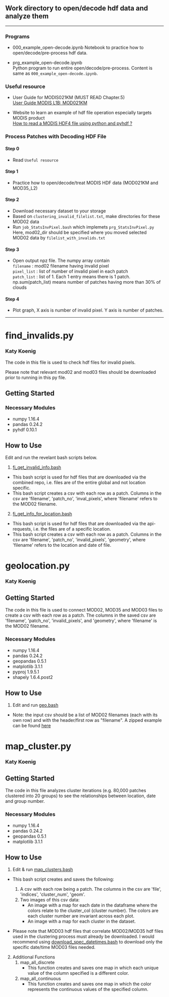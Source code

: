 ## Work directory to open/decode hdf data and analyze them
----------

### Programs

- 000_example_open-decode.ipynb
  Notebook to practice how to open/decode/pre-process hdf data.

- prg_example_open-decode.ipynb  
  Python program to run entire open/decode/pre-process. Content is same as `000_example_open-decode.ipynb`.


### Useful resource

- User Guide for MODIS021KM (MUST READ Chapter.5)  
  [User Guide MODIS L1B: MOD021KM](https://mcst.gsfc.nasa.gov/content/l1b-documents)

- Website to learn an example of hdf file operation especially targets MODIS product  
  [How to read a MODIS HDF4 file using python and pyhdf ?](https://www.science-emergence.com/Articles/How-to-read-a-MODIS-HDF-file-using-python-/)



### Process Patches with Decoding HDF File

#### Step 0
- Read `Useful resource`

#### Step 1
- Practice how to open/decode/treat MODIS HDF data (MOD021KM and MOD35_L2)

#### Step 2
- Download necessary dataset to your storage
- Based on `clustering_invalid_filelist.txt`, make directories for these MOD02 data
- Run `job_StatsInvPixel.bash` which implemets `prg_StatsInvPixel.py`  
  Here, mod02_dir should be specified where you moved selected MOD02 data by `filelist_with_invalids.txt`

#### Step 3
- Open output npz file. The numpy array contain  
    `filename` : mod02 filename having invalid pixel   
    `pixel_list` :  list of number of invalid pixel in each patch  
    `patch_list` :  list of 1. Each 1 entry means there is 1 patch. np.sum(patch_list) means number of patches having more than 30% of clouds

#### Step 4
- Plot graph, X axis is number of invalid pixel. Y axis is number of patches.

----------

# find_invalids.py

### Katy Koenig

The code in this file is used to check hdf files for invalid pixels.

Please note that relevant mod02 and mod03 files should be downloaded prior to running in this py file.

## Getting Started

### Necessary Modules

* numpy 1.16.4
* pandas 0.24.2
* pyhdf 0.10.1

## How to Use

Edit and run the revelant bash scripts below.

1. [fi_get_invalid_info.bash](https://github.com/RDCEP/clouds/blob/mod021KM/src_analysis/work_hdfs/fi_get_invalid_info.bash)
  * This bash script is used for hdf files that are downloaded via the combined repo, i.e. files are of the entire global and not location specific.
  * This bash script creates a csv with each row as a patch. Columns in the csv are 'filename', 'patch_no', 'inval_pixels', where 'filename' refers to the MOD02 filename.

2. [fi_get_info_for_location.bash](https://github.com/RDCEP/clouds/blob/mod021KM/src_analysis/work_hdfs/fi_get_info_for_location.bash)
  * This bash script is used for hdf files that are downloaded via the api-requests, i.e. the files are of a specific location.
  * This bash script creates a csv with each row as a patch. Columns in the csv are 'filename', 'patch_no', 'invalid_pixels', 'geometry', where 'filename' refers to the location and date of file.


# geolocation.py

### Katy Koenig

## Getting Started

The code in this file is used to connect MOD02, MOD35 and MOD03 files to create a csv with each row as a patch. The columns in the saved csv are 'filename', 'patch_no', 'invalid_pixels', and 'geometry', where 'filename' is the MOD02 filename.

### Necessary Modules

* numpy 1.16.4
* pandas 0.24.2
* geopandas 0.5.1
* matplotlib 3.1.1
* pyproj 1.9.5.1
* shapely 1.6.4.post2

## How to Use

1. Edit and run [geo.bash](https://github.com/RDCEP/clouds/blob/mod021KM/src_analysis/work_hdfs/geo.bash)
* Note: the input csv should be a list of MOD02 filenames (each with its own row) and with the header/first row as "filename". A zipped example can be found [here](https://github.com/RDCEP/clouds/blob/mod021KM/src_analysis/work_hdfs/mod02_geo_example.zip)


# map_cluster.py

### Katy Koenig

## Getting Started

The code in this file analyzes cluster iterations (e.g. 80,000 patches clustered into 20 groups) to see the relationships between location, date and group number.

### Necessary Modules

* numpy 1.16.4
* pandas 0.24.2
* geopandas 0.5.1
* matplotlib 3.1.1

## How to Use

1. Edit & run [map_clusters.bash](https://github.com/RDCEP/clouds/blob/mod021KM/src_analysis/work_hdfs/map_clusters.bash)
 * This bash script creates and saves the following:
   1. A csv with each row being a patch. The columns in the csv are 'file', 'indices', 'cluster_num', 'geom'.
   2. Two images of this csv data:
      * An image with a map for each date in the dataframe where the colors relate to the cluster_col (cluster number). The colors are each cluster number are invariant across each plot.
      * An image with a map for each cluster in the dataset.

 * Please note that MOD03 hdf files that correlate MOD02/MOD35 hdf files used in the clustering process must already be downloaded. I would recommend using [download_spec_datetimes.bash](https://github.com/RDCEP/clouds/blob/mod021KM/src_analysis/combined/download_spec_datetimes.bash) to download only the specific date/time MOD03 files needed.

2. Additional Functions
	1. map_all_discrete
 		* This function creates and saves one map in which each unique value of the column specified is a different color.
 	2. map_all_continuous
 		* This function creates and saves one map in which the color represents the continuous values of the specified column.
